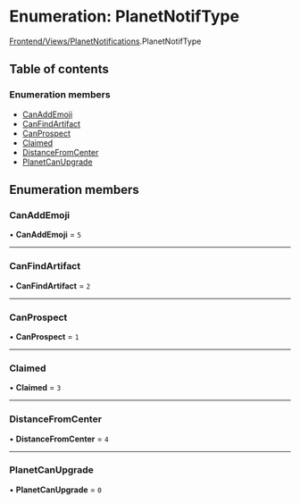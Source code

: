 # Enumeration: PlanetNotifType

[Frontend/Views/PlanetNotifications](../modules/Frontend_Views_PlanetNotifications.md).PlanetNotifType

## Table of contents

### Enumeration members

- [CanAddEmoji](Frontend_Views_PlanetNotifications.PlanetNotifType.md#canaddemoji)
- [CanFindArtifact](Frontend_Views_PlanetNotifications.PlanetNotifType.md#canfindartifact)
- [CanProspect](Frontend_Views_PlanetNotifications.PlanetNotifType.md#canprospect)
- [Claimed](Frontend_Views_PlanetNotifications.PlanetNotifType.md#claimed)
- [DistanceFromCenter](Frontend_Views_PlanetNotifications.PlanetNotifType.md#distancefromcenter)
- [PlanetCanUpgrade](Frontend_Views_PlanetNotifications.PlanetNotifType.md#planetcanupgrade)

## Enumeration members

### CanAddEmoji

• **CanAddEmoji** = `5`

---

### CanFindArtifact

• **CanFindArtifact** = `2`

---

### CanProspect

• **CanProspect** = `1`

---

### Claimed

• **Claimed** = `3`

---

### DistanceFromCenter

• **DistanceFromCenter** = `4`

---

### PlanetCanUpgrade

• **PlanetCanUpgrade** = `0`
